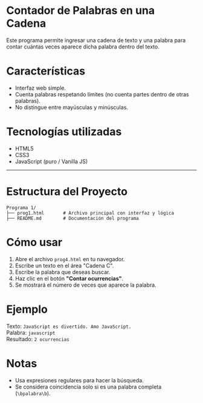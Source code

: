 # Contador de Palabras en una Cadena

Este programa permite ingresar una cadena de texto y una palabra para contar cuántas veces aparece dicha palabra dentro del texto.

# Características

- Interfaz web simple.
- Cuenta palabras respetando límites (no cuenta partes dentro de otras palabras).
- No distingue entre mayúsculas y minúsculas.

# Tecnologías utilizadas

- HTML5
- CSS3
- JavaScript (puro / Vanilla JS)

---

# Estructura del Proyecto

```
Programa 1/
├── prog1.html       # Archivo principal con interfaz y lógica
├── README.md        # Documentación del programa
```

# Cómo usar

1. Abre el archivo `prog4.html` en tu navegador.
2. Escribe un texto en el área "Cadena C".
3. Escribe la palabra que deseas buscar.
4. Haz clic en el botón **"Contar ocurrencias"**.
5. Se mostrará el número de veces que aparece la palabra.

# Ejemplo

Texto: `JavaScript es divertido. Amo JavaScript.`  
Palabra: `javascript`  
Resultado: `2 ocurrencias`

# Notas

- Usa expresiones regulares para hacer la búsqueda.
- Se considera coincidencia solo si es una palabra completa (`\bpalabra\b`).
